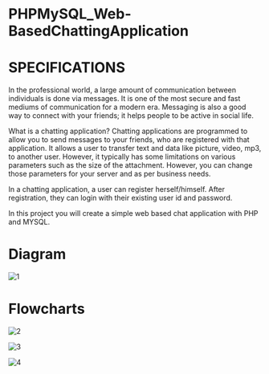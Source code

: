 # PHPMySQL_Web-BasedChattingApplication

# SPECIFICATIONS 

In the professional world, a large amount of communication between individuals is done via messages. It is one of the most secure and fast mediums of communication for a modern era. Messaging is also a good way to connect with your friends; it helps people to be active in social life. 

What is a chatting application? Chatting applications are programmed to allow you to send messages to your friends, who are registered with that application. It allows a user to transfer text and data like picture, video, mp3, to another user. However, it typically has some limitations on various parameters such as the size of the attachment. However, you can change those parameters for your server and as per business needs. 

In a chatting application, a user can register herself/himself. After registration, they can login with their existing user id and password. 

In this project you will create a simple web based chat application with PHP and MYSQL. 

# Diagram

![1](https://user-images.githubusercontent.com/72087494/140139862-db86e834-0623-460a-b9ca-638dc00e651e.png)

# Flowcharts

![2](https://user-images.githubusercontent.com/72087494/140139886-c86210b6-aa4a-4d95-9a28-066d7cd6f8cd.png)

![3](https://user-images.githubusercontent.com/72087494/140139895-8351141f-8954-412e-a789-a2507c5ad29e.png)

![4](https://user-images.githubusercontent.com/72087494/140139902-26f5575e-5448-4cd1-87e1-9ec6894e4b52.png)
